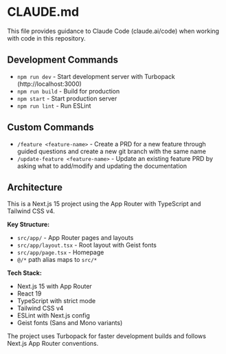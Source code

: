 # CLAUDE.md

This file provides guidance to Claude Code (claude.ai/code) when working with code in this repository.

## Development Commands

- `npm run dev` - Start development server with Turbopack (http://localhost:3000)
- `npm run build` - Build for production
- `npm start` - Start production server
- `npm run lint` - Run ESLint

## Custom Commands

- `/feature <feature-name>` - Create a PRD for a new feature through guided questions and create a new git branch with the same name
- `/update-feature <feature-name>` - Update an existing feature PRD by asking what to add/modify and updating the documentation

## Architecture

This is a Next.js 15 project using the App Router with TypeScript and Tailwind CSS v4.

**Key Structure:**
- `src/app/` - App Router pages and layouts
- `src/app/layout.tsx` - Root layout with Geist fonts
- `src/app/page.tsx` - Homepage
- `@/*` path alias maps to `src/*`

**Tech Stack:**
- Next.js 15 with App Router
- React 19
- TypeScript with strict mode
- Tailwind CSS v4 
- ESLint with Next.js config
- Geist fonts (Sans and Mono variants)

The project uses Turbopack for faster development builds and follows Next.js App Router conventions.